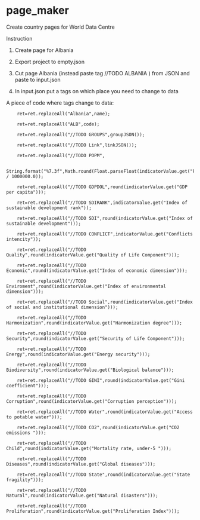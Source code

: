 # page_maker
Create country pages for World Data Centre


Instruction


1.  Create page for Albania

2.  Export project to empty.json

3.  Cut page Albania (instead paste tag //TODO ALBANIA ) from JSON and paste to input.json

4.  In input.json put a tags on which place you need to change to data


A piece of code where tags change to data:

        ret=ret.replaceAll("Albania",name);

        ret=ret.replaceAll("ALB",code);
        
        ret=ret.replaceAll("//TODO GROUPS",groupJSON());
        
        ret=ret.replaceAll("//TODO Link",linkJSON());
        
        ret=ret.replaceAll("//TODO POPM",
        
        String.format("%7.3f",Math.round(Float.parseFloat(indicatorValue.get("Population"))) / 1000000.0));
        
        ret=ret.replaceAll("//TODO GDPDOL",round(indicatorValue.get("GDP per capita")));
        
        ret=ret.replaceAll("//TODO SDIRANK",indicatorValue.get("Index of sustainable development rank"));
        
        ret=ret.replaceAll("//TODO SDI",round(indicatorValue.get("Index of sustainable development")));
        
        ret=ret.replaceAll("//TODO CONFLICT",indicatorValue.get("Conflicts intencity"));
        
        ret=ret.replaceAll("//TODO Quality",round(indicatorValue.get("Quality of Life Component")));
        
        ret=ret.replaceAll("//TODO Economic",round(indicatorValue.get("Index of economic dimension")));
        
        ret=ret.replaceAll("//TODO Enviroment",round(indicatorValue.get("Index of environmental dimension")));
        
        ret=ret.replaceAll("//TODO Social",round(indicatorValue.get("Index of social and institutional dimension")));
        
        ret=ret.replaceAll("//TODO Harmonization",round(indicatorValue.get("Harmonization degree")));
        
        ret=ret.replaceAll("//TODO Security",round(indicatorValue.get("Security of Life Component")));
        
        ret=ret.replaceAll("//TODO Energy",round(indicatorValue.get("Energy security")));
        
        ret=ret.replaceAll("//TODO Biodiversity",round(indicatorValue.get("Biological balance")));
        
        ret=ret.replaceAll("//TODO GINI",round(indicatorValue.get("Gini coefficient")));
        
        ret=ret.replaceAll("//TODO Corruption",round(indicatorValue.get("Corruption perception")));
        
        ret=ret.replaceAll("//TODO Water",round(indicatorValue.get("Access to potable water")));
        
        ret=ret.replaceAll("//TODO CO2",round(indicatorValue.get("CO2 emissions ")));
        
        ret=ret.replaceAll("//TODO Child",round(indicatorValue.get("Mortality rate, under-5 ")));
        
        ret=ret.replaceAll("//TODO Diseases",round(indicatorValue.get("Global diseases")));
        
        ret=ret.replaceAll("//TODO State",round(indicatorValue.get("State fragility")));
        
        ret=ret.replaceAll("//TODO Natural",round(indicatorValue.get("Natural disasters")));
        
        ret=ret.replaceAll("//TODO Proliferation",round(indicatorValue.get("Proliferation Index")));

